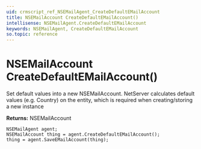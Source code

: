 ```yaml
---
uid: crmscript_ref_NSEMailAgent_CreateDefaultEMailAccount
title: NSEMailAccount CreateDefaultEMailAccount()
intellisense: NSEMailAgent.CreateDefaultEMailAccount
keywords: NSEMailAgent, CreateDefaultEMailAccount
so.topic: reference
---
```


# NSEMailAccount CreateDefaultEMailAccount()
	  
Set default values into a new NSEMailAccount.
NetServer calculates default values (e.g. Country) on the entity, which is required when creating/storing a new instance
	  
**Returns:** NSEMailAccount

```crmscript
NSEMailAgent agent;
NSEMailAccount thing = agent.CreateDefaultEMailAccount();
thing = agent.SaveEMailAccount(thing);
```

